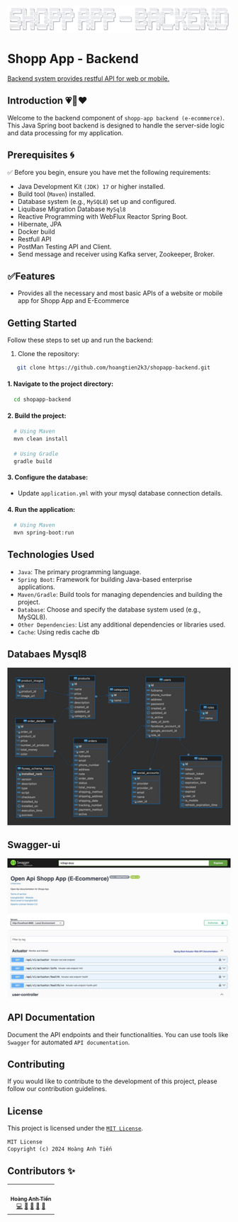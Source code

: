 ![](logo_images.png)

# Shopp App - Backend 
[Backend system provides restful API for web or mobile.]()

## Introduction 💗💎❤️

Welcome to the backend component of `shopp-app backend (e-ecommerce)`. This Java Spring boot backend is designed to
handle the server-side logic and data processing for my application.

## Prerequisites 🌀

✅ Before you begin, ensure you have met the following requirements:

- Java Development Kit `(JDK) 17` or higher installed.
- Build tool (`Maven`) installed.
- Database system (e.g., `MySQL8`) set up and configured.
- Liquibase Migration Database `MySql8`
- Reactive Programming with WebFlux Reactor Spring Boot.
- Hibernate, JPA
- Docker build
- Restfull API
- PostMan Testing API and Client.
- Send message and receiver using Kafka server, Zookeeper, Broker.

## ✅Features

- Provides all the necessary and most basic APIs of a website or mobile app for Shopp App and E-Ecommerce

## Getting Started

Follow these steps to set up and run the backend:

1. Clone the repository:

```bash
   git clone https://github.com/hoangtien2k3/shopapp-backend.git
```

#### 1. Navigate to the project directory:

```bash
  cd shopapp-backend
```

#### 2. Build the project:

```bash
  # Using Maven
  mvn clean install
  
  # Using Gradle
  gradle build
```

#### 3. Configure the database:

- Update `application.yml` with your mysql database connection details.

#### 4. Run the application:

```bash
  # Using Maven
  mvn spring-boot:run
```

## Technologies Used

- `Java`: The primary programming language.
- `Spring Boot`: Framework for building Java-based enterprise applications.
- `Maven/Gradle`: Build tools for managing dependencies and building the project.
- `Database`: Choose and specify the database system used (e.g., MySQL8).
- `Other Dependencies`: List any additional dependencies or libraries used.
- `Cache`: Using redis cache db

## Databaes Mysql8
![mysql-8](database_diagram.jpg)

## Swagger-ui
![swagger-ui](swagger-ui.jpg)

## API Documentation

Document the API endpoints and their functionalities. You can use tools like `Swagger` for
automated `API documentation`.

## Contributing

If you would like to contribute to the development of this project, please follow our contribution guidelines.

## License

This project is licensed under the [`MIT License`](LICENSE).

```text
MIT License
Copyright (c) 2024 Hoàng Anh Tiến
```

## Contributors ✨

<!-- ALL-CONTRIBUTORS-LIST:START - Do not remove or modify this section -->
<!-- prettier-ignore-start -->
<!-- markdownlint-disable -->
<table>
  <tr>
    <td align="center"><a href="https://www.linkedin.com/in/hoangtien2k3/"><img src="https://avatars.githubusercontent.com/u/122768076?v=4?s=100" width="100px;" alt=""/><br /><sub><b>Hoàng Anh Tiến</b></sub></a><br /><a href="https://github.com/hoangtien2k3/news-app/commits?author=hoangtien2k3" title="Code">💻</a> <a href="#maintenance-hoangtien2k3" title="Maintenance">🚧</a> <a href="#ideas-hoangtien2k3" title="Ideas, Planning, & Feedback">🤔</a> <a href="#design-hoangtien2k3" title="Design">🎨</a> <a href="https://github.com/hoangtien2k3/news-app/issues?q=author%hoangtien2k3" title="Bug reports">🐛</a></td>
  </tr>

</table>

<!-- markdownlint-restore -->
<!-- prettier-ignore-end -->
<!-- ALL-CONTRIBUTORS-LIST:END -->